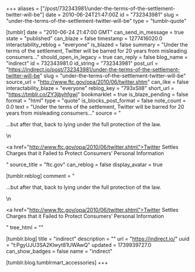 +++
aliases = ["/post/732343981/under-the-terms-of-the-settlement-twitter-will-be"]
date = 2010-06-24T21:47:00Z
id = "732343981"
slug = "under-the-terms-of-the-settlement-twitter-will-be"
type = "tumblr-quote"

[tumblr]
date = "2010-06-24 21:47:00 GMT"
can_send_in_message = true
state = "published"
can_blaze = false
timestamp = 1277416020.0
interactability_reblog = "everyone"
is_blazed = false
summary = "Under the terms of the settlement, Twitter will be barred for 20 years from misleading consumers…"
should_open_in_legacy = true
can_reply = false
blog_name = "indirect"
id = 732343981.0
id_string = "732343981"
post_url = "https://indirect.io/post/732343981/under-the-terms-of-the-settlement-twitter-will-be"
slug = "under-the-terms-of-the-settlement-twitter-will-be"
source_url = "http://www.ftc.gov/opa/2010/06/twitter.shtm"
can_like = false
interactability_blaze = "everyone"
reblog_key = "793xSlI8"
short_url = "https://tmblr.co/ZY3jbyhfgwj"
bookmarklet = true
is_blaze_pending = false
format = "html"
type = "quote"
is_blocks_post_format = false
note_count = 0.0
text = "Under the terms of the settlement, Twitter will be barred for 20 years from misleading consumers…"
source = "<p>…but after that, back to lying under the full protection of the law.</p>\n<p><a href=\"http://www.ftc.gov/opa/2010/06/twitter.shtm\">Twitter Settles Charges that it Failed to Protect Consumers&rsquo; Personal Information</a></p>"
source_title = "ftc.gov"
can_reblog = false
display_avatar = true

[tumblr.reblog]
comment = "<p>…but after that, back to lying under the full protection of the law.</p>\n<p><a href=\"http://www.ftc.gov/opa/2010/06/twitter.shtm\">Twitter Settles Charges that it Failed to Protect Consumers’ Personal Information</a></p>"
tree_html = ""

[tumblr.blog]
title = "indirect"
description = ""
url = "https://indirect.io/"
uuid = "t:PgyUJU3SA2Klwyt81UWAwQ"
updated = 1739939727.0
can_show_badges = false
name = "indirect"

[tumblr.blog.tumblrmart_accessories]
+++
